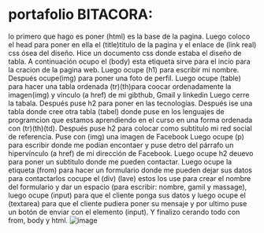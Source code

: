 # portafolio BITACORA:
lo primero que hago es poner (html) es la base de la pagina.
Luego coloco el head para poner en ella el (title)titulo de la pagina y el enlace de (link real) css ósea del diseño. Hice un documento css donde estaba el diseño de tabla.
A continuación ocupo el (body) esta etiqueta sirve para el incio para la cracion de la pagina web. 
Luego ocupe (h1) para escribir mi nombre.
Después ocupe(img) para poner una foto de perfil.
Luego ocupe (table) para hacer una tabla ordenada (tr)(th)para coocar ordenadamente la imagen(img) y vinculo (a href) de mi gibthub, Gmail y linkedin 
Luego cerre la tabala.
Después puse h2 para poner en las tecnologías.
Después ise una tabla donde cree otra tabla (tabel) donde puse en los lenguajes de programcion que estamos aprendiendo en el curso en una forma ordenada con (tr)(th)(td).
Después puse h2 para colocar como subtitulo mi red social de referencia.
Puse con (img) una imagen de Facebook
Luego ocupe (p) para escribir donde me podían encontaer y puse detro del párrafo un hipervínculo (a href) de mi dirección de Facebook.
Luego ocupe h2 deuevo para poner un subtitulo donde me pueden contactar.
Luego ocupe la etiqueta (from) para hacer un formulario donde me pueden dejar sus datos para contactarlos cocupe el (div) (lave) estos los use para crear el nombre del formulario y dar un espacio (para escribir: nombre, gamil y massage), luego ocupe (input) para que el cliente ponga sus datos y luego ocupe el (textarea) para que el cliente pudiera poner su mensaje y por ultimo puse un botón de enviar con el elemento (input).
Y finalizo cerando todo con from, body y html.
![image](https://user-images.githubusercontent.com/101187315/172961299-131ce556-c112-4cec-8f0f-062f287a828c.png)
